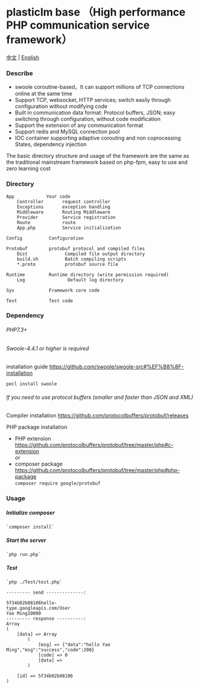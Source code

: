 # plasticIm base （High performance PHP communication service framework）

[中文](./README.md) | [English](./README.en.md)

### Describe
+ swoole coroutine-based，It can support millions of TCP connections online at the same time
+ Support TCP, websocket, HTTP services; switch easily through configuration without modifying code
+ Built in communication data format: Protocol buffers, JSON; easy switching through configuration, without code modification
+ Support the extension of any communication format
+ Support redis and MySQL connection pool
+ IOC container supporting adaptive corouting and non coprocessing States, dependency injection

The basic directory structure and usage of the framework are the same as the traditional mainstream framework based on php-fpm, easy to use and zero learning cost

### Directory 
```
App            Your code
	Controller       request controller
	Exceptions       exception handling
	Middleware       Routing Middleware
	Provider         Service registration
	Route            route
	App.php          Service initialization

Config          Configuration
	
Protobuf        protobuf protocol and compiled files
	Dist              Compiled file output directory
	build.sh          Batch compiling scripts
	*.proto           protobuf source file

Runtime         Runtime directory (write permission required)
	Log                Default log directory

Sys             Framework core code

Test            Test code
```


### Dependency 

###### PHP7.3+

###### Swoole-4.4.1 or higher is required
installation guide  https://github.com/swoole/swoole-src#%EF%B8%8F-installation

```
pecl install swoole
```


###### If you need to use protocol buffers (smaller and faster than JSON and XML)

Compiler installation  https://github.com/protocolbuffers/protobuf/releases

PHP package installation   
+ PHP extension   https://github.com/protocolbuffers/protobuf/tree/master/php#c-extension  
or   
+ composer package  https://github.com/protocolbuffers/protobuf/tree/master/php#php-package   
 `composer require google/protobuf `

### Usage

##### Initialize composer   
	
	`composer install`

##### Start the server
	
	`php run.php`

##### Test

	`php ./Test/test.php`

```
--------- send --------------: 

5f34b02b08106hello-
type.googleapis.com/User                                                                                                                                                                    Yao Ming10000
--------- response ----------: 
Array
(
    [data] => Array
        (
            [msg] => {"data":"hello Yao Ming","msg":"success","code":200}
            [code] => 0
            [data] => 
        )

    [id] => 5f34b02b08106
)
```